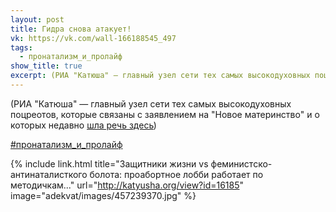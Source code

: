 ```yaml
---
layout: post
title: Гидра снова атакует!
vk: https://vk.com/wall-166188545_497
tags:
  - пронатализм_и_пролайф
show_title: true
excerpt: (РИА "Катюша" — главный узел сети тех самых высокодуховных поцреотов, которые связаны с заявлением на "Новое материнство" и о которых недавно шла речь здесь)
---
```

(РИА "Катюша" — главный узел сети тех самых высокодуховных поцреотов, которые связаны с заявлением на "Новое материнство" и о которых недавно [шла речь здесь](../adekvat/393.html))

[#пронатализм_и_пролайф](poisk.html#пронатализм_и_пролайф)

{% include link.html title="Защитники жизни vs феминистско-антинаталисткого болота: проабортное лобби работает по методичкам..." url="http://katyusha.org/view?id=16185" image="adekvat/images/457239370.jpg" %}
